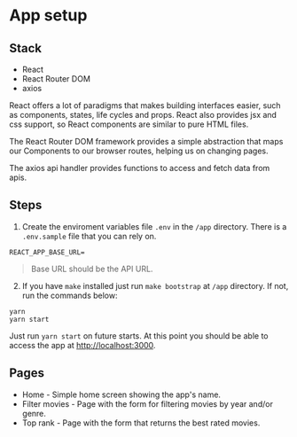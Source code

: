 # App setup

## Stack

- React
- React Router DOM
- axios

React offers a lot of paradigms that makes building interfaces easier, such as components, states, life cycles and props. React also provides jsx and css support, so React components are similar to pure HTML files.

The React Router DOM framework provides a simple abstraction that maps our Components to our browser routes, helping us on changing pages.

The axios api handler provides functions to access and fetch data from apis.

## Steps

1. Create the enviroment variables file `.env` in the `/app` directory. There is a `.env.sample` file that you can rely on.

```
REACT_APP_BASE_URL=
```

> Base URL should be the API URL.

2. If you have `make` installed just run `make bootstrap` at `/app` directory. If not, run the commands below:

```
yarn
yarn start
```

Just run `yarn start` on future starts. At this point you should be able to access the app at [http://localhost:3000](http://localhost:3000).

## Pages

- Home - Simple home screen showing the app's name.
- Filter movies - Page with the form for filtering movies by year and/or genre.
- Top rank - Page with the form that returns the best rated movies.
